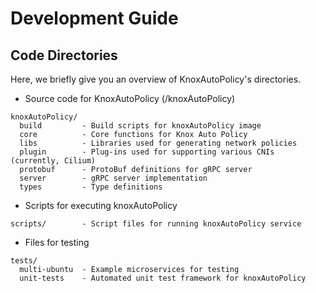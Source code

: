 # Development Guide

## Code Directories

Here, we briefly give you an overview of KnoxAutoPolicy's directories.

* Source code for KnoxAutoPolicy \(/knoxAutoPolicy\)

```
knoxAutoPolicy/
  build         - Build scripts for knoxAutoPolicy image
  core          - Core functions for Knox Auto Policy
  libs          - Libraries used for generating network policies
  plugin        - Plug-ins used for supporting various CNIs (currently, Cilium)
  protobuf      - ProtoBuf definitions for gRPC server
  server        - gRPC server implementation
  types         - Type definitions
```

* Scripts for executing knoxAutoPolicy

```
scripts/        - Script files for running knoxAutoPolicy service
```

* Files for testing

```
tests/
  multi-ubuntu  - Example microservices for testing
  unit-tests    - Automated unit test framework for knoxAutoPolicy
```

